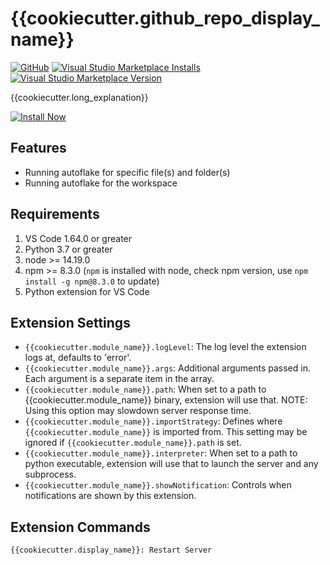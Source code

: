 
# {{cookiecutter.github_repo_display_name}}

[![GitHub](https://img.shields.io/github/license/{{cookiecutter.github_user_name}}/{{cookiecutter.github_repo_name}}?logo=github&logoColor=%23181717)]({{cookiecutter.__github_repo_url}})
[![Visual Studio Marketplace Installs](https://img.shields.io/visual-studio-marketplace/i/{{cookiecutter.__extension_id}}?logo=visual-studio-code&logoColor=%23007ACC)]({{cookiecutter.__marketplace_url}})
[![Visual Studio Marketplace Version](https://img.shields.io/visual-studio-marketplace/v/{{cookiecutter.__extension_id}})]({{cookiecutter.__marketplace_url}})

{{cookiecutter.long_explanation}}

[![Install Now](https://img.shields.io/badge/-Install%20Now-107C10?style=for-the-badge&logo=visualstudiocode)]({{cookiecutter.__marketplace_url}})

## Features

- Running autoflake for specific file(s) and folder(s)
- Running autoflake for the workspace

## Requirements

1. VS Code 1.64.0 or greater
1. Python 3.7 or greater
1. node >= 14.19.0
1. npm >= 8.3.0 (`npm` is installed with node, check npm version, use `npm install -g npm@8.3.0` to update)
1. Python extension for VS Code

## Extension Settings

- `{{cookiecutter.module_name}}.logLevel`: The log level the extension logs at, defaults to 'error'.
- `{{cookiecutter.module_name}}.args`: Additional arguments passed in. Each argument is a separate item in the array.
- `{{cookiecutter.module_name}}.path`: When set to a path to {{cookiecutter.module_name}} binary, extension will use that. NOTE: Using this option may slowdown server response time.
- `{{cookiecutter.module_name}}.importStrategy`: Defines where `{{cookiecutter.module_name}}` is imported from. This setting may be ignored if `{{cookiecutter.module_name}}.path` is set.
- `{{cookiecutter.module_name}}.interpreter`: When set to a path to python executable, extension will use that to launch the server and any subprocess.
- `{{cookiecutter.module_name}}.showNotification`: Controls when notifications are shown by this extension.

## Extension Commands

`{{cookiecutter.display_name}}: Restart Server`

<!--## Known Issues-->